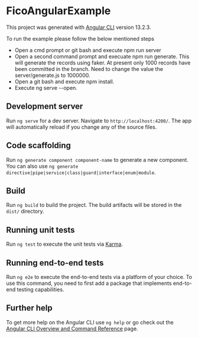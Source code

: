 # FicoAngularExample

This project was generated with [Angular CLI](https://github.com/angular/angular-cli) version 13.2.3.

To run the example please follow the below mentioned steps
 - Open a cmd prompt or git bash and execute npm run server
 - Open a second command prompt and execuate npm run generate. This will generate the records using faker. At present only 1000 records have been committed in the branch. Need to change the value the server/generate.js to 1000000.
 - Open a git bash and execute npm install.
 - Execute ng serve --open.

## Development server

Run `ng serve` for a dev server. Navigate to `http://localhost:4200/`. The app will automatically reload if you change any of the source files.

## Code scaffolding

Run `ng generate component component-name` to generate a new component. You can also use `ng generate directive|pipe|service|class|guard|interface|enum|module`.

## Build

Run `ng build` to build the project. The build artifacts will be stored in the `dist/` directory.

## Running unit tests

Run `ng test` to execute the unit tests via [Karma](https://karma-runner.github.io).

## Running end-to-end tests

Run `ng e2e` to execute the end-to-end tests via a platform of your choice. To use this command, you need to first add a package that implements end-to-end testing capabilities.

## Further help

To get more help on the Angular CLI use `ng help` or go check out the [Angular CLI Overview and Command Reference](https://angular.io/cli) page.
